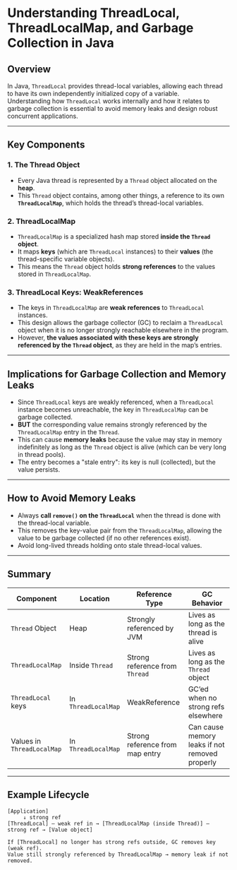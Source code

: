 # Understanding ThreadLocal, ThreadLocalMap, and Garbage Collection in Java

## Overview

In Java, `ThreadLocal` provides thread-local variables, allowing each thread to have its own independently initialized copy of a variable.  
Understanding how `ThreadLocal` works internally and how it relates to garbage collection is essential to avoid memory leaks and design robust concurrent applications.

---

## Key Components

### 1. The Thread Object

- Every Java thread is represented by a `Thread` object allocated on the **heap**.
- This `Thread` object contains, among other things, a reference to its own **`ThreadLocalMap`**, which holds the thread’s thread-local variables.

### 2. ThreadLocalMap

- `ThreadLocalMap` is a specialized hash map stored **inside the `Thread` object**.
- It maps **keys** (which are `ThreadLocal` instances) to their **values** (the thread-specific variable objects).
- This means the `Thread` object holds **strong references** to the values stored in `ThreadLocalMap`.

### 3. ThreadLocal Keys: WeakReferences

- The keys in `ThreadLocalMap` are **weak references** to `ThreadLocal` instances.
- This design allows the garbage collector (GC) to reclaim a `ThreadLocal` object when it is no longer strongly reachable elsewhere in the program.
- However, **the values associated with these keys are strongly referenced by the `Thread` object**, as they are held in the map’s entries.

---

## Implications for Garbage Collection and Memory Leaks

- Since `ThreadLocal` keys are weakly referenced, when a `ThreadLocal` instance becomes unreachable, the key in `ThreadLocalMap` can be garbage collected.
- **BUT** the corresponding value remains strongly referenced by the `ThreadLocalMap` entry in the `Thread`.
- This can cause **memory leaks** because the value may stay in memory indefinitely as long as the `Thread` object is alive (which can be very long in thread pools).
- The entry becomes a "stale entry": its key is null (collected), but the value persists.

---

## How to Avoid Memory Leaks

- Always **call `remove()` on the `ThreadLocal`** when the thread is done with the thread-local variable.
- This removes the key-value pair from the `ThreadLocalMap`, allowing the value to be garbage collected (if no other references exist).
- Avoid long-lived threads holding onto stale thread-local values.

---

## Summary

| Component           | Location          | Reference Type                   | GC Behavior                                      |
|---------------------|-------------------|--------------------------------|-------------------------------------------------|
| `Thread` Object     | Heap              | Strongly referenced by JVM      | Lives as long as the thread is alive             |
| `ThreadLocalMap`    | Inside `Thread`    | Strong reference from `Thread`  | Lives as long as the `Thread` object              |
| `ThreadLocal` keys  | In `ThreadLocalMap`| WeakReference                   | GC’ed when no strong refs elsewhere               |
| Values in `ThreadLocalMap` | In `ThreadLocalMap` | Strong reference from map entry | Can cause memory leaks if not removed properly    |

---

## Example Lifecycle

```text
[Application]
     ↓ strong ref
[ThreadLocal] — weak ref in → [ThreadLocalMap (inside Thread)] — strong ref → [Value object]

If [ThreadLocal] no longer has strong refs outside, GC removes key (weak ref).
Value still strongly referenced by ThreadLocalMap → memory leak if not removed.
